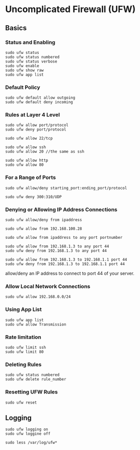 # Uncomplicated Firewall (UFW)
## Basics
### Status and Enabling
```
sudo ufw status
sudo ufw status numbered
sudo ufw status verbose
sudo ufw enable
sudo ufw show raw
sudo ufw app list
```


### Default Policy
```
sudo ufw default allow outgoing
sudo ufw default deny incoming
```
### Rules at Layer 4 Level

```
sudo ufw allow port/protocol
sudo ufw deny port/protocol
```

```
sudo ufw allow 22/tcp
```

```
sudo ufw allow ssh
sudo ufw allow 20 //the same as ssh

sudo ufw allow http
sudo ufw allow 80
```
### For a Range of Ports 

```
sudo ufw allow/deny starting_port:ending_port/protocol
```
```
sudo ufw deny 300:310/UDP
```

### Denying or Allowing IP Address Connections

```
sudo ufw allow/deny from ipaddress
```
```
sudo ufw allow from 192.168.100.28
```

```
sudo ufw allow from ipaddress to any port portnumber
```
```
sudo ufw allow from 192.168.1.3 to any port 44
sudo ufw deny from 192.168.1.3 to any port 44
```

```
sudo ufw allow from 192.168.1.3 to 192.168.1.1 port 44
sudo ufw deny from 192.168.1.3 to 192.168.1.1 port 44
```
allow/deny an IP address to connect to port 44 of your server.

### Allow Local Network Connections
```
sudo ufw allow 192.168.0.0/24 
```

### Using App List
```
sudo ufw app list
sudo ufw allow Transmission
```

### Rate limitation
```
sudo ufw limit ssh
sudo ufw limit 80
```

### Deleting Rules

```
sudo ufw status numbered
sudo ufw delete rule_number
```

### Resetting UFW Rules
```
sudo ufw reset
```

## Logging
```
sudo ufw logging on
sudo ufw loggine off
```
```
sudo less /var/log/ufw*
```











